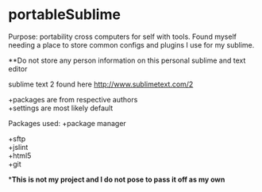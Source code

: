 portableSublime
===============

Purpose: portability cross computers for self with tools.
Found myself needing a place to store common configs and plugins I use for my sublime. 

**Do not store any person information on this 
personal sublime and text editor


sublime text 2 found here http://www.sublimetext.com/2

+packages are from respective authors  
+settings are most likely default 
 
Packages used:
+package manager

+sftp  
+jslint  
+html5   
+git  
  
  
 ***This is not my project and I do not pose to pass it off as my own** 
